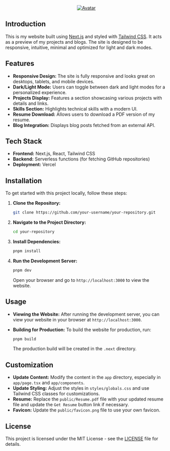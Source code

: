 <p align="center">
  <a href="https://somrit.vercel.app">
    <img src="https://i.ibb.co/tZsv6Br/avatar-1.png" alt="Avatar" border="0">
  </a>
</p>

## Introduction

This is my website built using [Next.js](https://nextjs.org/) and styled with [Tailwind CSS](https://tailwindcss.com/). It acts as a preview of my projects and blogs. The site is designed to be responsive, intuitive, minimal and optimized for light and dark modes.

## Features

- **Responsive Design:** The site is fully responsive and looks great on desktops, tablets, and mobile devices.
- **Dark/Light Mode:** Users can toggle between dark and light modes for a personalized experience.
- **Projects Display:** Features a section showcasing various projects with details and links.
- **Skills Section:** Highlights technical skills with a modern UI.
- **Resume Download:** Allows users to download a PDF version of my resume.
- **Blog Integration:** Displays blog posts fetched from an external API.

## Tech Stack

- **Frontend:** Next.js, React, Tailwind CSS
- **Backend:** Serverless functions (for fetching GitHub repositories)
- **Deployment:** Vercel

## Installation

To get started with this project locally, follow these steps:

1. **Clone the Repository:**

   ```bash
   git clone https://github.com/your-username/your-repository.git
   ```

2. **Navigate to the Project Directory:**

   ```bash
   cd your-repository
   ```

3. **Install Dependencies:**

   ```bash
   pnpm install
   ```

4. **Run the Development Server:**

   ```bash
   pnpm dev
   ```

   Open your browser and go to `http://localhost:3000` to view the website.

## Usage

- **Viewing the Website:** After running the development server, you can view your website in your browser at `http://localhost:3000`.
- **Building for Production:** To build the website for production, run:

  ```bash
  pnpm build
  ```

  The production build will be created in the `.next` directory.

## Customization

- **Update Content:** Modify the content in the `app` directory, especially in `app/page.tsx` and `app/components`.
- **Update Styling:** Adjust the styles in `styles/globals.css` and use Tailwind CSS classes for customizations.
- **Resume:** Replace the `public/Resume.pdf` file with your updated resume file and update the `Get Resume` button link if necessary.
- **Favicon:** Update the `public/favicon.png` file to use your own favicon.

## License

This project is licensed under the MIT License - see the [LICENSE](LICENSE) file for details.
